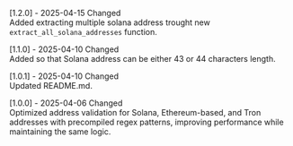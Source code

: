 [1.2.0] - 2025-04-15
Changed  
Added extracting multiple solana address trought new `extract_all_solana_addresses` function.

[1.1.0] - 2025-04-10
Changed  
Added so that Solana address can be either 43 or 44 characters length.

[1.0.1] - 2025-04-10
Changed  
Updated README.md.

[1.0.0] - 2025-04-06
Changed  
Optimized address validation for Solana, Ethereum-based, and Tron addresses with precompiled regex patterns, improving performance while maintaining the same logic.